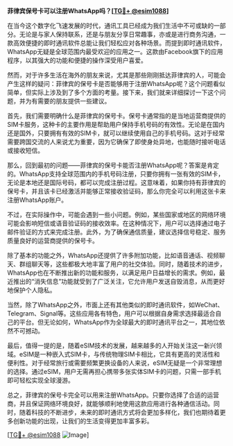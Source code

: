 **菲律宾保号卡可以注册WhatsApp吗？[[TG💪+ @esim1088](https://t.me/s/esim1088)]**

在当今这个数字化飞速发展的时代，通讯工具已经成为我们生活中不可或缺的一部分。无论是与家人保持联系，还是与朋友分享日常趣事，亦或是进行商务沟通，一款高效便捷的即时通讯软件总能让我们轻松应对各种场景。而提到即时通讯软件，WhatsApp无疑是全球范围内最受欢迎的应用之一。这款由Facebook旗下的应用程序，以其强大的功能和便捷的操作深受用户喜爱。

然而，对于许多生活在海外的朋友来说，尤其是那些刚刚抵达菲律宾的人，可能会产生这样的疑问：菲律宾的保号卡是否能够用于注册WhatsApp呢？这个问题看似简单，但实际上涉及到了多个方面的考量。接下来，我们就来详细探讨一下这个问题，并为有需要的朋友提供一些建议。

首先，我们需要明确什么是菲律宾的保号卡。保号卡通常指的是当地运营商提供的SIM卡服务，这种卡的主要作用是帮助用户保持手机号码的有效性。无论是在国内还是国外，只要拥有有效的SIM卡，就可以继续使用自己的手机号码。这对于经常需要跨国交流的人来说尤为重要，因为它确保了即使身处异地，也能随时接听电话或接收短信。

那么，回到最初的问题——菲律宾的保号卡能否注册WhatsApp呢？答案是肯定的。WhatsApp支持全球范围内的手机号码注册，只要你拥有一张有效的SIM卡，无论是本地还是国际号码，都可以完成注册过程。这意味着，如果你持有菲律宾的保号卡，并且该卡已经激活并能够正常接收验证码，那么你完全可以利用这张卡来注册WhatsApp账户。

不过，在实际操作中，可能会遇到一些小问题。例如，某些国家或地区的网络环境可能会影响短信或语音验证码的接收效率。在这种情况下，用户可以选择通过电子邮件验证的方式来完成注册。此外，为了确保通信质量，建议选择信号稳定、服务质量良好的运营商提供的保号卡。

除了基本的功能之外，WhatsApp还提供了许多附加功能，比如语音通话、视频聊天、群组聊天等，这些都极大地丰富了用户的社交体验。同时，随着技术的进步，WhatsApp也在不断推出新的功能和服务，以满足用户日益增长的需求。例如，最近推出的“消失信息”功能就受到了广泛关注，它允许用户发送自毁消息，从而更好地保护个人隐私。

当然，除了WhatsApp之外，市面上还有其他类似的即时通讯软件，如WeChat、Telegram、Signal等。这些应用各有特色，用户可以根据自身需求选择最适合自己的平台。但无论如何，WhatsApp作为全球最大的即时通讯平台之一，其地位依然不可撼动。

最后，值得一提的是，随着eSIM技术的发展，越来越多的人开始关注这一新兴领域。eSIM是一种嵌入式SIM卡，与传统物理SIM卡相比，它具有更高的灵活性和便利性。对于经常旅行或需要频繁更换设备的人来说，eSIM无疑是一个非常理想的选择。通过eSIM，用户无需再担心携带多张实体SIM卡的问题，只需一部手机即可轻松实现全球漫游。

总之，菲律宾的保号卡完全可以用来注册WhatsApp。只要你选择了合适的运营商，并且保证网络环境良好，就能够顺利地使用这款应用进行各种通信活动。同时，随着科技的不断进步，未来的即时通讯方式将会更加多样化，我们也期待着更多创新功能的出现，让我们的生活变得更加丰富多彩。

[[TG💪+ @esim1088](https://t.me/s/esim1088) ![Image](https://i.postimg.cc/4NQfJmqS/Snipaste-2025-05-13-00-14-12.png)]